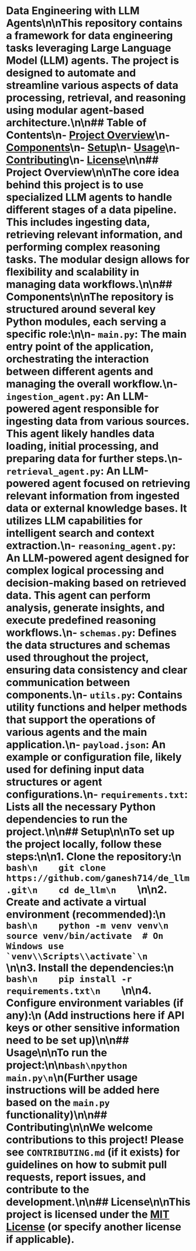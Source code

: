# Data Engineering with LLM Agents\n\nThis repository contains a framework for data engineering tasks leveraging Large Language Model (LLM) agents. The project is designed to automate and streamline various aspects of data processing, retrieval, and reasoning using modular agent-based architecture.\n\n## Table of Contents\n- [Project Overview](#project-overview)\n- [Components](#components)\n- [Setup](#setup)\n- [Usage](#usage)\n- [Contributing](#contributing)\n- [License](#license)\n\n## Project Overview\n\nThe core idea behind this project is to use specialized LLM agents to handle different stages of a data pipeline. This includes ingesting data, retrieving relevant information, and performing complex reasoning tasks. The modular design allows for flexibility and scalability in managing data workflows.\n\n## Components\n\nThe repository is structured around several key Python modules, each serving a specific role:\n\n-   `main.py`: The main entry point of the application, orchestrating the interaction between different agents and managing the overall workflow.\n-   `ingestion_agent.py`: An LLM-powered agent responsible for ingesting data from various sources. This agent likely handles data loading, initial processing, and preparing data for further steps.\n-   `retrieval_agent.py`: An LLM-powered agent focused on retrieving relevant information from ingested data or external knowledge bases. It utilizes LLM capabilities for intelligent search and context extraction.\n-   `reasoning_agent.py`: An LLM-powered agent designed for complex logical processing and decision-making based on retrieved data. This agent can perform analysis, generate insights, and execute predefined reasoning workflows.\n-   `schemas.py`: Defines the data structures and schemas used throughout the project, ensuring data consistency and clear communication between components.\n-   `utils.py`: Contains utility functions and helper methods that support the operations of various agents and the main application.\n-   `payload.json`: An example or configuration file, likely used for defining input data structures or agent configurations.\n-   `requirements.txt`: Lists all the necessary Python dependencies to run the project.\n\n## Setup\n\nTo set up the project locally, follow these steps:\n\n1.  **Clone the repository:**\n    ```bash\n    git clone https://github.com/ganesh714/de_llm.git\n    cd de_llm\n    ```\n\n2.  **Create and activate a virtual environment (recommended):**\n    ```bash\n    python -m venv venv\n    source venv/bin/activate  # On Windows use `venv\\Scripts\\activate`\n    ```\n\n3.  **Install the dependencies:**\n    ```bash\n    pip install -r requirements.txt\n    ```\n\n4.  **Configure environment variables (if any):**\n    (Add instructions here if API keys or other sensitive information need to be set up)\n\n## Usage\n\nTo run the project:\n\n```bash\npython main.py\n```\n(Further usage instructions will be added here based on the `main.py` functionality)\n\n## Contributing\n\nWe welcome contributions to this project! Please see `CONTRIBUTING.md` (if it exists) for guidelines on how to submit pull requests, report issues, and contribute to the development.\n\n## License\n\nThis project is licensed under the [MIT License](LICENSE.md) (or specify another license if applicable).